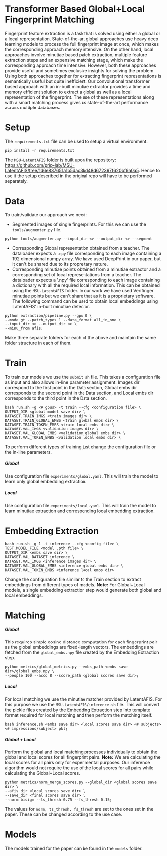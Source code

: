 # Transformer Based Global+Local Fingerprint Matching
Fingerprint feature extraction is a task that is solved using either a global or a local representation. State-of-the-art global approaches use heavy deep learning models to process the full fingerprint image at once, which makes the corresponding approach memory intensive. On the other hand, local approaches involve minutiae based patch extraction, multiple feature extraction steps and an expensive matching stage, which make the corresponding approach time intensive. However, both these approaches provide useful and sometimes exclusive insights for solving the problem. Using both approaches together for extracting fingerprint representations is semantically useful but quite inefficient. Our convolutional transformer based approach with an in-built minutiae extractor provides a time and memory efficient solution to extract a global as well as a local representation of the fingerprint. The use of these representations along with a smart matching process gives us state-of-the-art performance across multiple databases.


# Setup
The `requirements.txt` file can be used to setup a virtual environment.
```
pip install -r requirements.txt
```
The `MSU-LatentAFIS` folder is built upon the repository: https://github.com/prip-lab/MSU-LatentAFIS/tree/1d6e837651a1b5dac3bd48d672397f620bf9a0a5. Hence to use it the setup described in the original repo will have to be performed separately.

# Data

To train/validate our approach we need:

* Segmented images of single fingerprints. For this we can use the `tools/augmenter.py` file.
```
python tools/augmenter.py --input_dir <> --output_dir <> --segment
```
* Corresponding Global representation obtained from a teacher. The dataloader expects a `.npy` file corresponding to each image containing a 192 dimensional numpy array. We have used DeepPrint in our paper, but it can't be shared due to its propreitary nature.
* Corresponding minutiae points obtained from a minutiae extractor and a corresponding set of local representations from a teacher. The dataloader expects a '.npy' file corresponding to each image containing a dictionary with all the required local information. This can be obtained using the `MSU-LatentAFIS` folder. In our work we have used Verifinger minutiae points but we can't share that as it is a proprietary software. The following command can be used to obtain local embeddings using LatentAFIS' in-built minutiae detector.
```
python extraction/pipeline.py --gpu 0 \
--mode gt --patch_types 1 --data_format all_in_one \
--input_dir <> --output_dir <> \
--minu_from afis;
```

Make three separate folders for each of the above and maintain the same folder structure in each of them.

# Train
To train our models we use the `submit.sh` file. This takes a configuration file as input and also allows in-line parameter assignment. Images dir correspond to the first point in the Data section, Global embs dir corresponds to the second point in the Data section, and Local embs dir corresponds to the third point in the Data section.
```
bash run.sh -g <# gpus> -t train --cfg <configuration file> \
OUTPUT_DIR <global model save dir> \
DATASET.TRAIN_IMGS <train images dir> \
DATASET.TRAIN_GLOBAL_EMBS <train global embs dir> \
DATASET.TRAIN_TOKEN_EMBS <train local embs dir> \
DATASET.VAL_IMGS <validation images dir> \
DATASET.VAL_GLOBAL_EMBS <validation global embs dir> \
DATASET.VAL_TOKEN_EMBS <validation local embs dir> \
```
To perform different types of training just change the configuration file or the in-line parameters.


##### Global
Use configuration file `experiments/global.yaml`. This will train the model to learn only global embedding extraction.

##### Local
Use configuration file `experiments/local.yaml`. This will train the model to learn minutiae extraction and corresponding local embedding extraction.


# Embedding Extraction
```
bash run.sh -g 1 -t inference --cfg <config file> \
TEST.MODEL_FILE <model .pth file> \
OUTPUT_DIR <embs save dir> \
DATASET.VAL_DATASET inference \
DATASET.VAL_IMGS <inference images dir> \
DATASET.VAL_GLOBAL_EMBS <inference global embs dir> \
DATASET.VAL_TOKEN_EMBS <inference local embs dir>
```
Change the configuration file similar to the Train section to extract embeddings from different types of models.
**Note:** For Global+Local models,  a single embedding extraction step would generate both global and local embeddings.

# Matching
##### Global
This requires simple cosine distance computation for each fingerprint pair as the global embeddings are fixed-length vectors. The embeddings are fetched from the `global_embs.npy` file created by the Embedding Extraction step.
```
python metrics/global_metrics.py --embs_path <embs save dir>/global_embs.npy \
--people 100 --accq 8 --score_path <global scores save dir>;
```
##### Local
For local matching we use the minutiae matcher provided by LatentAFIS. For this purpose we use the `MSU-LatentAFIS/inference.sh` file. This will convert the pickle files created by the Embedding Extraction step into template format required for local matching and then perform the matching itself.
```
bash inference.sh <embs save dir> <local scores save dir> <# subjects> <# impressions/subject> pkl;
```

##### Global + Local
Perform the global and local matching processes individually to obtain the global and local scores for all fingerprint pairs. 
**Note:** We are calculating the local scores for all pairs only for experimental purposes. Our inference algorithm would not require the use of the local scores for all pairs while calculating the Global+Local scores.
```
python metrics/norm_merge_scores.py --global_dir <global scores save dir> \
--afis_dir <local scores save dir> \
--save_dir <final scores save dir> \
--norm bisigm --ts_thresh 0.75 --fs_thresh 0.15;
```
The values for `norm, ts_thresh, fs_thresh` are set to the ones set in the paper. These can be changed according to the use case.

# Models
The models trained for the paper can be found in the `models` folder.

